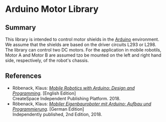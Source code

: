 # Arduino Motor Library

## Summary

This library is intended to control motor shields in the [Arduino](https://www.arduino.cc) environment. We assume that the shields are based on the driver circuits L293 or L298. The library can control two DC motors. For the application in mobile robotils, Motor A and Motor B are assumed tzo be mounted on the left and right hand side, respectively, of the robot's chassis.

## References

* Röbenack, Klaus: [*Mobile Robotics with Arduino: Design and Programming*](https://www.amazon.de/dp/1726432335). \[English Edition\]  
  CreateSpace Independent Publishing Platform. 2018.
* Röbenack, Klaus: [*Mobiler Eigenbauroboter mit Arduino: Aufbau und Programmierung*](https://www.amazon.de/dp/1730747892). \[German Edition\]  
  Independently published, 2nd Edition, 2018.
